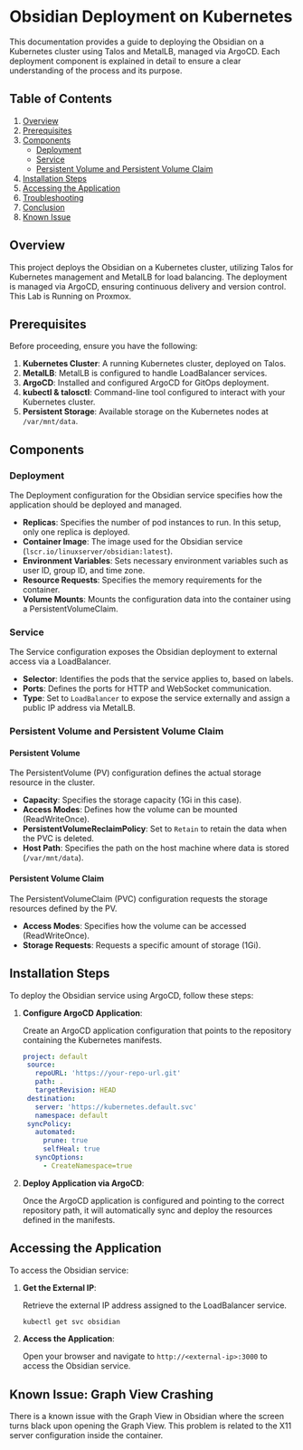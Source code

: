 # Obsidian Deployment on Kubernetes

This documentation provides a guide to deploying the Obsidian on a Kubernetes cluster using Talos and MetalLB, managed via ArgoCD. Each deployment component is explained in detail to ensure a clear understanding of the process and its purpose.

## Table of Contents

1. [Overview](#overview)
2. [Prerequisites](#prerequisites)
3. [Components](#components)
   - [Deployment](#deployment)
   - [Service](#service)
   - [Persistent Volume and Persistent Volume Claim](#persistent-volume-and-persistent-volume-claim)
4. [Installation Steps](#installation-steps)
5. [Accessing the Application](#accessing-the-application)
6. [Troubleshooting](#troubleshooting)
7. [Conclusion](#conclusion)
8. [Known Issue](#Known-Issue)

## Overview

This project deploys the Obsidian on a Kubernetes cluster, utilizing Talos for Kubernetes management and MetalLB for load balancing. The deployment is managed via ArgoCD, ensuring continuous delivery and version control. This Lab is Running on Proxmox. 

## Prerequisites

Before proceeding, ensure you have the following:

1. **Kubernetes Cluster**: A running Kubernetes cluster, deployed on Talos.
2. **MetalLB**: MetalLB is configured to handle LoadBalancer services.
3. **ArgoCD**: Installed and configured ArgoCD for GitOps deployment.
4. **kubectl & talosctl**: Command-line tool configured to interact with your Kubernetes cluster.
5. **Persistent Storage**: Available storage on the Kubernetes nodes at `/var/mnt/data`.

## Components

### Deployment

The Deployment configuration for the Obsidian service specifies how the application should be deployed and managed. 

- **Replicas**: Specifies the number of pod instances to run. In this setup, only one replica is deployed.
- **Container Image**: The image used for the Obsidian service (`lscr.io/linuxserver/obsidian:latest`).
- **Environment Variables**: Sets necessary environment variables such as user ID, group ID, and time zone.
- **Resource Requests**: Specifies the memory requirements for the container.
- **Volume Mounts**: Mounts the configuration data into the container using a PersistentVolumeClaim.

### Service

The Service configuration exposes the Obsidian deployment to external access via a LoadBalancer.

- **Selector**: Identifies the pods that the service applies to, based on labels.
- **Ports**: Defines the ports for HTTP and WebSocket communication.
- **Type**: Set to `LoadBalancer` to expose the service externally and assign a public IP address via MetalLB.

### Persistent Volume and Persistent Volume Claim

#### Persistent Volume

The PersistentVolume (PV) configuration defines the actual storage resource in the cluster.

- **Capacity**: Specifies the storage capacity (1Gi in this case).
- **Access Modes**: Defines how the volume can be mounted (ReadWriteOnce).
- **PersistentVolumeReclaimPolicy**: Set to `Retain` to retain the data when the PVC is deleted.
- **Host Path**: Specifies the path on the host machine where data is stored (`/var/mnt/data`).

#### Persistent Volume Claim

The PersistentVolumeClaim (PVC) configuration requests the storage resources defined by the PV.

- **Access Modes**: Specifies how the volume can be accessed (ReadWriteOnce).
- **Storage Requests**: Requests a specific amount of storage (1Gi).

## Installation Steps

To deploy the Obsidian service using ArgoCD, follow these steps:

1. **Configure ArgoCD Application**:

   Create an ArgoCD application configuration that points to the repository containing the Kubernetes manifests.

   ```yaml
   project: default
    source:
      repoURL: 'https://your-repo-url.git'
      path: .
      targetRevision: HEAD
    destination:
      server: 'https://kubernetes.default.svc'
      namespace: default
    syncPolicy:
      automated:
        prune: true
        selfHeal: true
      syncOptions:
        - CreateNamespace=true
   ```


2. **Deploy Application via ArgoCD**:

   Once the ArgoCD application is configured and pointing to the correct repository path, it will automatically sync and deploy the resources defined in the manifests.

## Accessing the Application

To access the Obsidian service:

1. **Get the External IP**:

   Retrieve the external IP address assigned to the LoadBalancer service.

   ```bash
   kubectl get svc obsidian
   ```

2. **Access the Application**:

   Open your browser and navigate to `http://<external-ip>:3000` to access the Obsidian service.

## Known Issue: Graph View Crashing

There is a known issue with the Graph View in Obsidian where the screen turns black upon opening the Graph View. This problem is related to the X11 server configuration inside the container.
